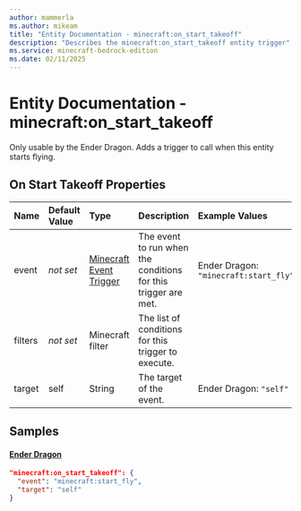 ```yaml
---
author: mammerla
ms.author: mikeam
title: "Entity Documentation - minecraft:on_start_takeoff"
description: "Describes the minecraft:on_start_takeoff entity trigger"
ms.service: minecraft-bedrock-edition
ms.date: 02/11/2025 
---
```


# Entity Documentation - minecraft:on_start_takeoff

Only usable by the Ender Dragon. Adds a trigger to call when this entity starts flying.


## On Start Takeoff Properties

|Name       |Default Value |Type |Description |Example Values |
|:----------|:-------------|:----|:-----------|:------------- |
| event | *not set* | [Minecraft Event Trigger](../Definitions/NestedTables/triggers.md) | The event to run when the conditions for this trigger are met. | Ender Dragon: `"minecraft:start_fly"` | 
| filters | *not set* | Minecraft filter | The list of conditions for this trigger to execute. |  | 
| target | self | String | The target of the event. | Ender Dragon: `"self"` | 

## Samples

#### [Ender Dragon](https://github.com/Mojang/bedrock-samples/tree/preview/behavior_pack/entities/ender_dragon.json)


```json
"minecraft:on_start_takeoff": {
  "event": "minecraft:start_fly",
  "target": "self"
}
```
